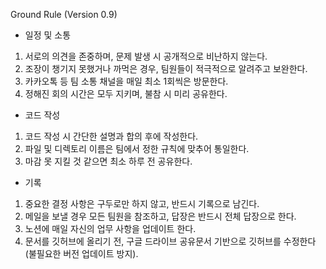 Ground Rule (Version 0.9)
-	일정 및 소통
  1.	서로의 의견을 존중하며, 문제 발생 시 공개적으로 비난하지 않는다.
  2.	조장이 챙기지 못했거나 까먹은 경우, 팀원들이 적극적으로 알려주고 보완한다.
  3.	카카오톡 등 팀 소통 채널을 매일 최소 1회씩은 방문한다.
  4.	정해진 회의 시간은 모두 지키며, 불참 시 미리 공유한다.
-	코드 작성
  1.	코드 작성 시 간단한 설명과 합의 후에 작성한다.
  2.	파일 및 디렉토리 이름은 팀에서 정한 규칙에 맞추어 통일한다.
  3.	마감 못 지킬 것 같으면 최소 하루 전 공유한다.
-	기록
  1.	중요한 결정 사항은 구두로만 하지 않고, 반드시 기록으로 남긴다.
  2.	메일을 보낼 경우 모든 팀원을 참조하고, 답장은 반드시 전체 답장으로 한다.
  3.	노션에 매일 자신의 업무 사항을 업데이트 한다.
  4.	문서를 깃허브에 올리기 전, 구글 드라이브 공유문서 기반으로 깃허브를 수정한다(불필요한 버전 업데이트 방지).
